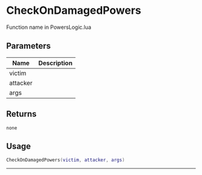 # CheckOnDamagedPowers

Function name in PowersLogic.lua

## Parameters

| Name     | Description |
| -------- | ----------- |
| victim   |             |
| attacker |             |
| args     |             |

## Returns

`none`

## Usage

```lua
CheckOnDamagedPowers(victim, attacker, args)
```

---
